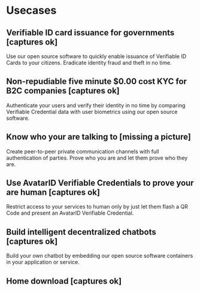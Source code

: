 # Usecases


## Verifiable ID card issuance for governments [captures ok]

Use our open source software to quickly enable issuance of Verifiable ID Cards to your citizens. Eradicate identity fraud and theft in no time.

## Non-repudiable five minute $0.00 cost KYC for B2C companies [captures ok]

Authenticate your users and verify their identity in no time by comparing Verifiable Credential data with user biometrics using our open source software.

## Know who your are talking to [missing a picture]

Create peer-to-peer private communication channels with full authentication of parties. Prove who you are and let them prove who they are.

## Use AvatarID Verifiable Credentials to prove your are human [captures ok]

Restrict access to your services to human only by just let them flash a QR Code and present an AvatarID Verifiable Credential.

## Build intelligent decentralized chatbots [captures ok]

Build your own chatbot by embedding our open source software containers in your application or service.

## Home download [captures ok]

